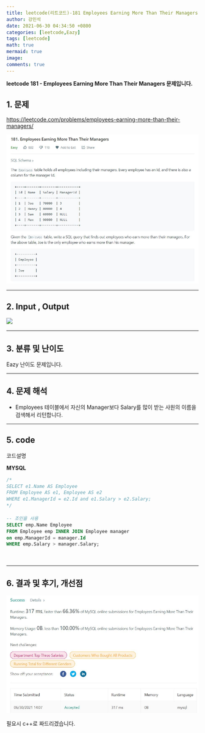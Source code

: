 ```yaml
---
title: leetcode(리트코드)-181 Employees Earning More Than Their Managers(SQL)
author: 강민석
date: 2021-06-30 04:34:50 +0800
categories: [leetcode,Eazy]
tags: [leetcode]
math: true
mermaid: true
image: 
comments: true
---
```


**leetcode 181 - Employees Earning More Than Their Managers 문제입니다.**

## 1. 문제
<https://leetcode.com/problems/employees-earning-more-than-their-managers/> 

![](/assets/img/sample/leetcode/181/Problem.JPG)

-----  

## 2. Input , Output

![](/assets/img/sample/leetcode/181/input.JPG)  


-----  

## 3. 분류 및 난이도

Eazy 난이도 문제입니다.  


-----  

## 4. 문제 해석

- Employees 테이블에서 자신의 Manager보다 Salary를 많이 받는 사원의 이름을 검색해서 리턴합니다.


-----  

## 5. code  

코드설명

**MYSQL**

```sql
/*
SELECT e1.Name AS Employee
FROM Employee AS e1, Employee AS e2
WHERE e1.ManagerId = e2.Id and e1.Salary > e2.Salary;
*/

-- 조인을 사용
SELECT emp.Name Employee
FROM Employee emp INNER JOIN Employee manager
on emp.ManagerId = manager.Id
WHERE emp.Salary > manager.Salary;
          
            
```

-----

## 6. 결과 및 후기, 개선점



![](/assets/img/sample/leetcode/181/result.JPG)  

필요시 c++로 짜드리겠습니다.



